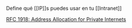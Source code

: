 Define qué [[IP]]s puedes usar en tu [[Intranet]]

[RFC 1918: Address Allocation for Private Internets](https://www.rfc-editor.org/rfc/rfc1918)

